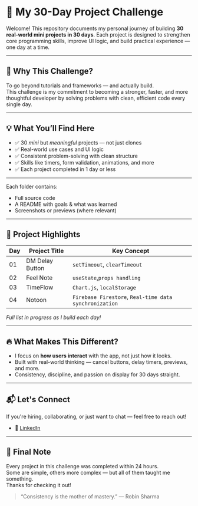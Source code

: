 # 🚀 My 30-Day Project Challenge

Welcome! This repository documents my personal journey of building **30 real-world mini projects in 30 days**. Each project is designed to strengthen core programming skills, improve UI logic, and build practical experience — one day at a time.

---

## 🎯 Why This Challenge?

To go beyond tutorials and frameworks — and actually build.  
This challenge is my commitment to becoming a stronger, faster, and more thoughtful developer by solving problems with clean, efficient code every single day.

---

## 💡 What You’ll Find Here

- ✅ 30 *mini* but *meaningful* projects — not just clones
- ✅ Real-world use cases and UI logic
- ✅ Consistent problem-solving with clean structure
- ✅ Skills like timers, form validation, animations, and more
- ✅ Each project completed in 1 day or less

---

Each folder contains:
- Full source code
- A README with goals & what was learned
- Screenshots or previews (where relevant)
---

## 📌 Project Highlights

| Day | Project Title              | Key Concept                  |
|-----|----------------------------|------------------------------|
| 01  | DM Delay Button            | `setTimeout`, `clearTimeout` |
| 02  | Feel Note                  |  `useState`,`props handling` |
| 03  | TimeFlow                   |  `Chart.js`,  `localStorage` |
| 04  |  Notoon                    |  `Firebase Firestore`,  `Real-time data synchronization` |

*Full list in progress as I build each day!*

---

## 🔥 What Makes This Different?

- I focus on **how users interact** with the app, not just how it looks.
- Built with real-world thinking — cancel buttons, delay timers, previews, and more.
- Consistency, discipline, and passion on display for 30 days straight.

---

## 📬 Let's Connect

If you're hiring, collaborating, or just want to chat — feel free to reach out!

- 💼 [LinkedIn](https://www.linkedin.com/in/aravinth-dev/)

---

## 🏁 Final Note

Every project in this challenge was completed within 24 hours.  
Some are simple, others more complex — but all of them taught me something.  
Thanks for checking it out!

> “Consistency is the mother of mastery.” — Robin Sharma

